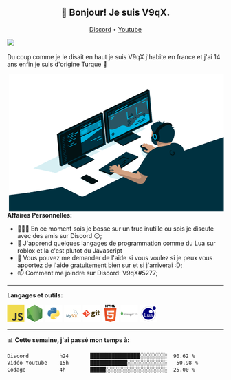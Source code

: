 <h2 align="center">👋 Bonjour! Je suis V9qX.</h2>
<p align="center">
  <a href="https://discord.gg/amsterdam">Discord</a> •
  <a href="https://www.youtube.com/channel/UCs5Ex67TAG8Vn5KNQ_4MUsQ/featured">Youtube</a>
</p>

![](https://visitor-badge.glitch.me/badge?page_id=KjSux.KjSux)

Du coup comme je le disait en haut je suis V9qX j'habite en france et j'ai 14 ans enfin je suis d'origine Turque 🚀

  <img align="right" alt="GIF" src="https://raw.githubusercontent.com/KjSux/KjSux/v9qxmain/code.gif?raw=true" width="500" height="320" />
  
  **Affaires Personnelles:**

- 👨🏽‍💻 En ce moment sois je bosse sur un truc inutille ou sois je discute avec des amis sur Discord :wink:;
- 🌱 J'apprend quelques langages de programmation comme du Lua sur roblox et la c'est plutot du Javascript
- 💬 Vous pouvez me demander de l'aide si vous voulez si je peux vous apportez de l'aide gratuitement bien sur et si j'arriverai :D;
- 📫 Comment me joindre sur Discord: V9qX#5277;

-------

**Langages et outils:**  

<code><img height="40" src="https://raw.githubusercontent.com/github/explore/80688e429a7d4ef2fca1e82350fe8e3517d3494d/topics/javascript/javascript.png"></code>
<code><img height="40" src="https://raw.githubusercontent.com/github/explore/80688e429a7d4ef2fca1e82350fe8e3517d3494d/topics/nodejs/nodejs.png"></code>
<code><img height="40" src="https://raw.githubusercontent.com/github/explore/80688e429a7d4ef2fca1e82350fe8e3517d3494d/topics/python/python.png"></code>
<code><img height="40" src="https://raw.githubusercontent.com/github/explore/80688e429a7d4ef2fca1e82350fe8e3517d3494d/topics/mysql/mysql.png"></code>
<code><img height="40" src="https://raw.githubusercontent.com/github/explore/80688e429a7d4ef2fca1e82350fe8e3517d3494d/topics/git/git.png"></code>
<code><img height="40" src="https://raw.githubusercontent.com/github/explore/80688e429a7d4ef2fca1e82350fe8e3517d3494d/topics/html/html.png"></code>
<code><img height="40" src="https://raw.githubusercontent.com/github/explore/80688e429a7d4ef2fca1e82350fe8e3517d3494d/topics/mongodb/mongodb.png"></code>
<code><img height="40" src="https://raw.githubusercontent.com/github/explore/80688e429a7d4ef2fca1e82350fe8e3517d3494d/topics/lua/lua.png"></code>

-------

📊 **Cette semaine, j'ai passé mon temps à:**
<!--START_SECTION:waka-->
```text
Discord          h24       ████████████████░░░░░░░░░  90.62 % 
Vidéo Youtube    15h       ████████████░░░░░░░░░░░░░   50.98 % 
Codage           4h        █████░░░░░░░░░░░░░░░░░░░░  25.00 % 
```
<!--END_SECTION:waka-->
